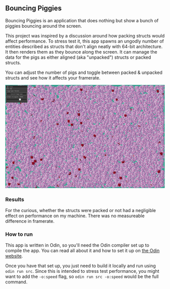 ## Bouncing Piggies

Bouncing Piggies is an application that does nothing but show a bunch of piggies bouncing around the screen.

This project was inspired by a discussion around how packing structs would affect performance.
To stress test it, this app spawns an ungodly number of entities described as structs that don't align neatly with 64-bit architecture.
It then renders them as they bounce along the screen.
It can manage the data for the pigs as either aligned (aka "unpacked") structs or packed structs.

You can adjust the number of pigs and toggle between packed & unpacked structs and see how it affects your framerate.

![Example screenshot](docs/example.png)

### Results

For the curious, whether the structs were packed or not had a negligible effect on performance on my machine.
There was no measureable difference in framerate.

### How to run

This app is written in Odin, so you'll need the Odin compiler set up to compile the app.
You can read all about it and how to set it up on [the Odin website](https://odin-lang.org/).

Once you have that set up, you just need to build it locally and run using `odin run src`.
Since this is intended to stress test performance, you might want to add the `-o:speed` flag, so `odin run src -o:speed` would be the full command.
